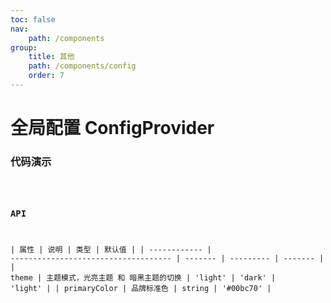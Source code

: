 ```yaml
---
toc: false
nav:
    path: /components
group:
    title: 其他
    path: /components/config
    order: 7
---
```


# 全局配置 ConfigProvider

### 代码演示

<code src="./demo/index.tsx" />

### API

| 属性         | 说明                                 | 类型    | 默认值    |
| ------------ | ------------------------------------ | ------- | --------- | ------- |
| theme        | 主题模式，光亮主题 和 暗黑主题的切换 | 'light' | 'dark'    | 'light' |
| primaryColor | 品牌标准色                           | string  | '#00bc70' |
